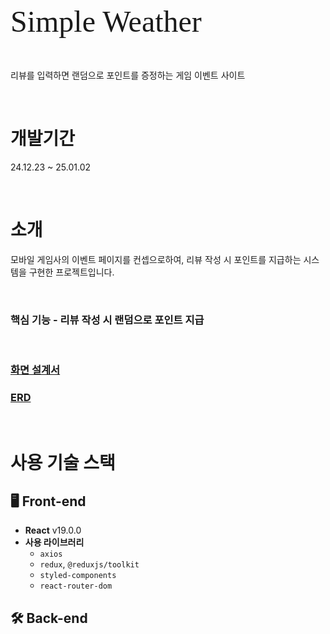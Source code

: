 <p style="font-family: 'Pretendard'; font-weight: 400; font-size: 48px;">
  Simple Weather
</p>


리뷰를 입력하면 랜덤으로 포인트를 증정하는 게임 이벤트 사이트

<br/>

# 개발기간

24.12.23 ~ 25.01.02

<br/>

# 소개

모바일 게임사의 이벤트 페이지를 컨셉으로하여, 리뷰 작성 시 포인트를 지급하는 시스템을 구현한 프로젝트입니다.

<br/>

### 핵심 기능 - 리뷰 작성 시 랜덤으로 포인트 지급

<br/>


### [화면 설계서](https://www.figma.com/design/jxkNxGpNvaEImUc9SaWy3g/React-Nodejs-%EA%B0%9C%EC%9D%B8-%ED%94%84%EB%A1%9C%EC%A0%9D%ED%8A%B8?node-id=0-1&t=FRsKCpzPLPgvv4TP-1)

### [ERD](https://www.erdcloud.com/d/7PQfv2Jjfnz6miQMu)


<br/>

# 사용 기술 스택  

## 🖥 Front-end  
- **React** v19.0.0  
- **사용 라이브러리**  
  - `axios`  
  - `redux`, `@reduxjs/toolkit`  
  - `styled-components`  
  - `react-router-dom`  

## 🛠 Back-end  
